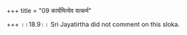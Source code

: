 +++
title = "09 कार्यमित्येव यत्कर्म"

+++
।।18.9।। Sri Jayatirtha did not comment on this sloka.  
  
